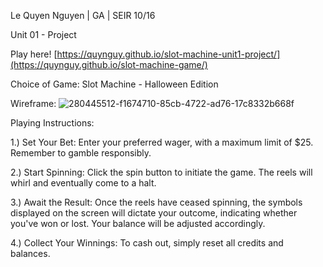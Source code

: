 Le Quyen Nguyen | GA | SEIR 10/16

Unit 01 - Project

Play here! 
[https://quynguy.github.io/slot-machine-unit1-project/](https://quynguy.github.io/slot-machine-game/)

Choice of Game: Slot Machine - Halloween Edition

Wireframe:
![280445512-f1674710-85cb-4722-ad76-17c8332b668f](https://github.com/quynguy/slot-machine-unit1-project/assets/106893103/ce835418-944f-43c2-b4cd-67fad54c8c05)


Playing Instructions:

1.) Set Your Bet: Enter your preferred wager, with a maximum limit of $25. Remember to gamble responsibly. 

2.) Start Spinning: Click the spin button to initiate the game. The reels will whirl and eventually come to a halt. 

3.) Await the Result: Once the reels have ceased spinning, the symbols displayed on the screen will dictate your 
outcome, indicating whether you've won or lost. Your balance will be adjusted accordingly. 

4.) Collect Your Winnings: To cash out, simply reset all credits and balances.



